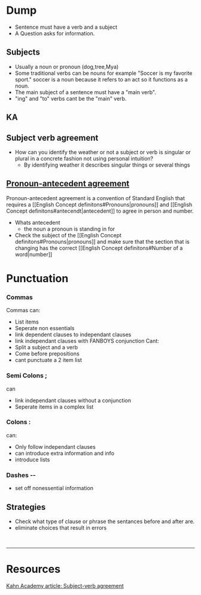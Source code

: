 

# Dump
- Sentence must have a verb and a subject
- A Question asks for information.

## Subjects
- Usually a noun or pronoun (dog,tree,Mya)
- Some traditional verbs can be nouns for example "Soccer is my favorite sport." soccer is a noun because it refers to an act so it functions as a noun.
- The main subject of a sentence must have a "main verb".
- "ing" and "to" verbs cant be the "main" verb.

## KA 
## Subject verb agreement 
- How can you identify the weather or not a subject or verb is singular or plural in a concrete fashion not using personal intuition?
	- By identifying weather it describes singular things or several things 

## [Pronoun-antecedent agreement](https://www.khanacademy.org/test-prep/sat-reading-and-writing/x0d47bcec73eb6c4b:digital-sat-grammar-practice/x0d47bcec73eb6c4b:fss-pronoun-antecedent-agreement/a/fss-grammar-guide-pronoun-antecedent-agreement) 
Pronoun-antecedent agreement is a convention of Standard English that requires a [[English Concept definitons#Pronouns|pronouns]] and [[English Concept definitons#antecendt|antecedent]] to agree in person and number.
- Whats antecedent
	- the noun a pronoun is standing in for
- Check the subject of the [[English Concept definitons#Pronouns|pronouns]] and make sure that the section that is changing has the correct [[English Concept definitons#Number of a word|number]] 

# Punctuation

### Commas

Commas can:
- List items
- Seperate non essentials
- link dependent clauses to independant clauses 
- link independant clauses with FANBOYS conjunction
Cant:
- Split a subject and a verb
- Come before prepositions
- cant punctuate a 2 item list

### Semi Colons ;

can
- link independant clauses without a conjunction
- Seperate items in a complex list


### Colons :

can:
- Only follow independant clauses
- can introduce extra information and info
- introduce lists

### Dashes --
- set off nonessential information


## Strategies
- Check what type of clause or phrase the sentances before and after are.
- eliminate choices that result in errors



&emsp;

---
# Resources
[Kahn Academy article: Subject-verb agreement ](https://www.khanacademy.org/test-prep/sat-reading-and-writing/x0d47bcec73eb6c4b:digital-sat-grammar-practice/x0d47bcec73eb6c4b:fss-sva/a/fss-grammar-guide-subject-verb-agreement)